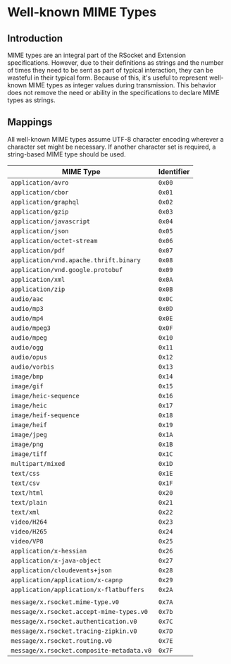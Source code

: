 # Well-known MIME Types

## Introduction
MIME types are an integral part of the RSocket and Extension specifications.  However, due to their definitions as strings and the number of times they need to be sent as part of typical interaction, they can be wasteful in their typical form.  Because of this, it's useful to represent well-known MIME types as integer values during transmission.  This behavior does not remove the need or ability in the specifications to declare MIME types as strings.

## Mappings
All well-known MIME types assume UTF-8 character encoding wherever a character set might be necessary.  If another character set is required, a string-based MIME type should be used.

| MIME Type | Identifier
| --------- | ----------
| `application/avro` | `0x00`
| `application/cbor` | `0x01`
| `application/graphql` | `0x02`
| `application/gzip` | `0x03`
| `application/javascript` | `0x04`
| `application/json` | `0x05`
| `application/octet-stream` | `0x06`
| `application/pdf` | `0x07`
| `application/vnd.apache.thrift.binary` | `0x08`
| `application/vnd.google.protobuf` | `0x09`
| `application/xml` | `0x0A`
| `application/zip` | `0x0B`
| `audio/aac` | `0x0C`
| `audio/mp3` | `0x0D`
| `audio/mp4` | `0x0E`
| `audio/mpeg3` | `0x0F`
| `audio/mpeg` | `0x10`
| `audio/ogg` | `0x11`
| `audio/opus` | `0x12`
| `audio/vorbis` | `0x13`
| `image/bmp` | `0x14`
| `image/gif` | `0x15`
| `image/heic-sequence` | `0x16`
| `image/heic` | `0x17`
| `image/heif-sequence` | `0x18`
| `image/heif` | `0x19`
| `image/jpeg` | `0x1A`
| `image/png` | `0x1B`
| `image/tiff` | `0x1C`
| `multipart/mixed` | `0x1D`
| `text/css` | `0x1E`
| `text/csv` | `0x1F`
| `text/html` | `0x20`
| `text/plain` | `0x21`
| `text/xml` | `0x22`
| `video/H264` | `0x23`
| `video/H265` | `0x24`
| `video/VP8` | `0x25`
| `application/x-hessian` | `0x26`
| `application/x-java-object` | `0x27`
| `application/cloudevents+json` | `0x28`
| `application/application/x-capnp` | `0x29`
| `application/application/x-flatbuffers` | `0x2A`
| |
| `message/x.rsocket.mime-type.v0` | `0x7A`
| `message/x.rsocket.accept-mime-types.v0` | `0x7b`
| `message/x.rsocket.authentication.v0` | `0x7C`
| `message/x.rsocket.tracing-zipkin.v0` | `0x7D`
| `message/x.rsocket.routing.v0` | `0x7E`
| `message/x.rsocket.composite-metadata.v0` | `0x7F`
